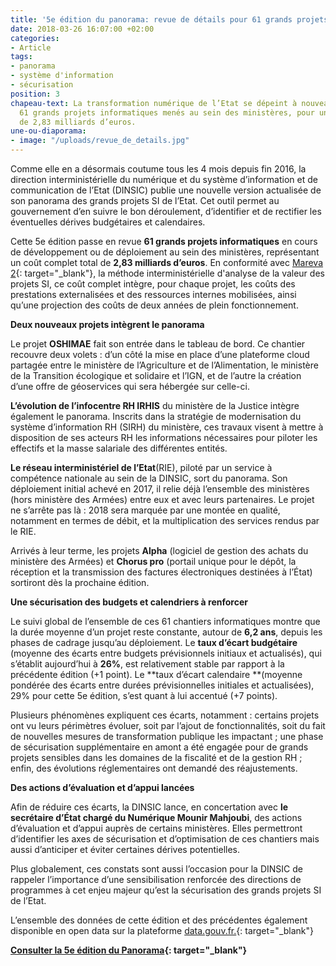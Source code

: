 ```yaml
---
title: '5e édition du panorama: revue de détails pour 61 grands projets SI de l’État'
date: 2018-03-26 16:07:00 +02:00
categories:
- Article
tags:
- panorama
- système d'information
- sécurisation
position: 3
chapeau-text: La transformation numérique de l’Etat se dépeint à nouveau à travers
  61 grands projets informatiques menés au sein des ministères, pour un coût total
  de 2,83 milliards d’euros.
une-ou-diaporama:
- image: "/uploads/revue_de_details.jpg"
---
```


Comme elle en a désormais coutume tous les 4 mois depuis fin 2016, la direction interministérielle du numérique et du système d’information et de communication de l’Etat (DINSIC) publie une nouvelle version actualisée de son panorama des grands projets SI de l’Etat. Cet outil permet au gouvernement d’en suivre le bon déroulement, d’identifier et de rectifier les éventuelles dérives budgétaires et calendaires.

Cette 5e édition passe en revue **61 grands projets informatiques** en cours de développement ou de déploiement au sein des ministères, représentant un coût complet total de **2,83 milliards d’euros**. En conformité avec [Mareva 2](http://references.modernisation.gouv.fr/mareva2-cest-quoi){: target="_blank"}, la méthode interministérielle d'analyse de la valeur des projets SI, ce coût complet intègre, pour chaque projet, les coûts des prestations externalisées et des ressources internes mobilisées, ainsi qu’une projection des coûts de deux années de plein fonctionnement.
 
**Deux nouveaux projets intègrent le panorama**

Le projet **OSHIMAE** fait son entrée dans le tableau de bord. Ce chantier recouvre deux volets : d’un côté la mise en place d’une plateforme cloud partagée entre le ministère de l’Agriculture et de l’Alimentation, le ministère de la Transition écologique et solidaire et l’IGN, et de l’autre la création d’une offre de géoservices qui sera hébergée sur celle-ci.

**L’évolution de l’infocentre RH IRHIS** du ministère de la Justice intègre également le panorama. Inscrits dans la stratégie de modernisation du système d’information RH (SIRH) du ministère, ces travaux visent à mettre à disposition de ses acteurs RH les informations nécessaires pour piloter les effectifs et la masse salariale des différentes entités.

**Le réseau interministériel de l’Etat**(RIE), piloté par un service à compétence nationale au sein de la DINSIC, sort du panorama. Son déploiement initial achevé en 2017, il relie déjà l’ensemble des ministères (hors ministère des Armées) entre eux et avec leurs partenaires. Le projet ne s’arrête pas là : 2018 sera marquée par une montée en qualité, notamment en termes de débit, et la multiplication des services rendus par le RIE.

Arrivés à leur terme, les projets **Alpha** (logiciel de gestion des achats du ministère des Armées) et **Chorus pro** (portail unique pour le dépôt, la réception et la transmission des factures électroniques destinées à l’État) sortiront dès la prochaine édition.
 
**Une sécurisation des budgets et calendriers à renforcer**

Le suivi global de l’ensemble de ces 61 chantiers informatiques montre que la durée moyenne d’un projet reste constante, autour de **6,2 ans**, depuis les phases de cadrage jusqu’au déploiement. Le **taux d’écart budgétaire** (moyenne des écarts entre budgets prévisionnels initiaux et actualisés), qui s’établit aujourd’hui à **26%**, est relativement stable par rapport à la précédente édition (+1 point). Le **taux d’écart calendaire **(moyenne pondérée des écarts entre durées prévisionnelles initiales et actualisées), 29% pour cette 5e édition, s’est quant à lui accentué (+7 points).

Plusieurs phénomènes expliquent ces écarts, notamment : certains projets ont vu leurs périmètres évoluer, soit par l’ajout de fonctionnalités, soit du fait de nouvelles mesures de transformation publique les impactant ; une phase de sécurisation supplémentaire en amont a été engagée pour de grands projets sensibles dans les domaines de la fiscalité et de la gestion RH ; enfin, des évolutions réglementaires ont demandé des réajustements.

**Des actions d’évaluation et d’appui lancées**

Afin de réduire ces écarts, la DINSIC lance, en concertation avec **le secrétaire d’État chargé du Numérique Mounir Mahjoubi**, des actions d’évaluation et d’appui auprès de certains ministères. Elles permettront d’identifier les axes de sécurisation et d’optimisation de ces chantiers mais aussi d’anticiper et éviter certaines dérives potentielles.

Plus globalement, ces constats sont aussi l’occasion pour la DINSIC de rappeler l’importance d’une sensibilisation renforcée des directions de programmes à cet enjeu majeur qu’est la sécurisation des grands projets SI de l’Etat.

L’ensemble des données de cette édition et des précédentes également disponible en open data sur la plateforme [data.gouv.fr.](http://data.gouv.fr){: target="_blank"}

**[Consulter la 5e édition du Panorama](){: target="_blank"}**
